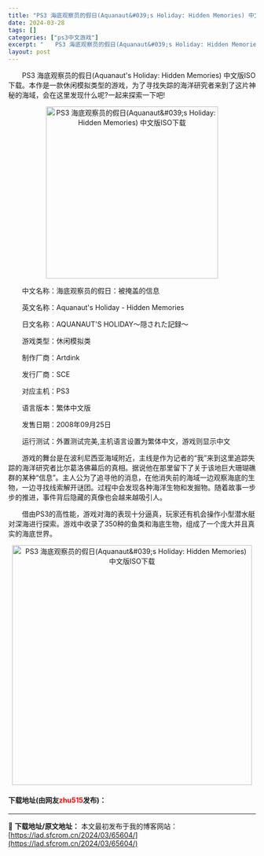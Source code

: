 ```yaml
---
title: "PS3 海底观察员的假日(Aquanaut&#039;s Holiday: Hidden Memories) 中文版ISO下载"
date: 2024-03-28
tags: []
categories: ["ps3中文游戏"]
excerpt: "　　PS3 海底观察员的假日(Aquanaut&#039;s Holiday: Hidden Memories) 中文版ISO下载。本作是一款休闲模拟类型的游戏，为了寻找失踪的海洋研究者来到了这片神秘的海域，会在这里发现什么呢?一起来探索一下吧! 　　中文名称：海底观察员的假日：被掩盖的信息 　　英文&hellip;"
layout: post
---
```


 <p>　　PS3 海底观察员的假日(Aquanaut&#39;s Holiday: Hidden Memories) 中文版ISO下载。本作是一款休闲模拟类型的游戏，为了寻找失踪的海洋研究者来到了这片神秘的海域，会在这里发现什么呢?一起来探索一下吧!</p> <p align="center"><img align="" border="0" src="http://img.gamefaqs.net/box/3/8/3/71383_front.jpg" width="350" alt="PS3 海底观察员的假日(Aquanaut&amp;#039;s Holiday: Hidden Memories) 中文版ISO下载" /></p> <p>　　中文名称：海底观察员的假日：被掩盖的信息</p> <p>　　英文名称：Aquanaut&#39;s Holiday - Hidden Memories</p> <p>　　日文名称：AQUANAUT&#39;S HOLIDAY～隠された記録～</p> <p>　　游戏类型：休闲模拟类</p> <p>　　制作厂商：Artdink</p> <p>　　发行厂商：SCE</p> <p>　　对应主机：PS3</p> <p>　　语言版本：繁体中文版</p> <p>　　发售日期：2008年09月25日</p> <p>　　运行测试：外置测试完美,主机语言设置为繁体中文，游戏则显示中文</p> <p>　　游戏的舞台是在波利尼西亚海域附近，主线是作为记者的&ldquo;我&rdquo;来到这里追踪失踪的海洋研究者比尔葛洛佛幕后的真相。据说他在那里留下了关于该地巨大珊瑚礁群的某种&ldquo;信息&rdquo;。主人公为了追寻他的消息，在他消失前的海域一边观察海底的生物，一边寻找线索解开谜团。过程中会发现各种海洋生物和发掘物。随着故事一步步的推进，事件背后隐藏的真像也会越来越吸引人。</p> <p>　　借由PS3的高性能，游戏对海的表现十分逼真，玩家还有机会操作小型潜水艇对深海进行探索。游戏中收录了350种的鱼类和海底生物，组成了一个庞大并且真实的海底世界。</p> <p align="center"><img align="" border="0" src="https://lad.sfcrom.cn/wp-content/uploads/2024/03/20240328_66050ea997cca.png" width="488" alt="PS3 海底观察员的假日(Aquanaut&amp;#039;s Holiday: Hidden Memories) 中文版ISO下载" /></p> <p><h4>下载地址(由网友<font color="red">zhu515</font>发布)：</h4></p> 

---
📖 **下载地址/原文地址：** 本文最初发布于我的博客网站：[https://lad.sfcrom.cn/2024/03/65604/](https://lad.sfcrom.cn/2024/03/65604/)
